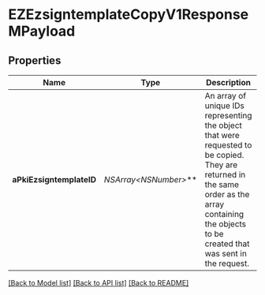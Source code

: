 # EZEzsigntemplateCopyV1ResponseMPayload

## Properties
Name | Type | Description | Notes
------------ | ------------- | ------------- | -------------
**aPkiEzsigntemplateID** | **NSArray&lt;NSNumber*&gt;*** | An array of unique IDs representing the object that were requested to be copied.  They are returned in the same order as the array containing the objects to be created that was sent in the request. | 

[[Back to Model list]](../README.md#documentation-for-models) [[Back to API list]](../README.md#documentation-for-api-endpoints) [[Back to README]](../README.md)


